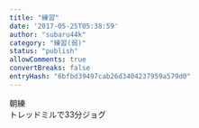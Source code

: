 ```yaml
---
title: "練習"
date: '2017-05-25T05:38:59'
author: "subaru44k"
category: "練習(弱)"
status: "publish"
allowComments: true
convertBreaks: false
entryHash: "6bfbd39497cab26d3404237959a579d0"
---
```

朝練<br>
トレッドミルで33分ジョグ
